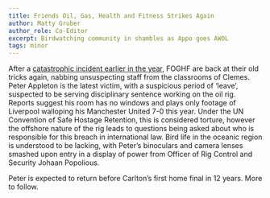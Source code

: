 ```yaml
---
title: Friends Oil, Gas, Health and Fitness Strikes Again
author: Matty Gruber
author_role: Co-Editor
excerpt: Birdwatching community in shambles as Appo goes AWOL
tags: minor
---
```


After a [catastrophic incident earlier in the
year](https://unfocused.page/2023/06/16/friends-school-oil-rig-explodes.html),
FOGHF are back at their old tricks again, nabbing unsuspecting staff from the
classrooms of Clemes. Peter Appleton is the latest victim, with a suspicious
period of ‘leave’, suspected to be serving disciplinary sentence working on the
oil rig. Reports suggest his room has no windows and plays only footage of
Liverpool walloping his Manchester United 7-0 this year. Under the UN Convention
of Safe Hostage Retention, this is considered torture, however the offshore
nature of the rig leads to questions being asked about who is responsible for
this breach in international law. Bird life in the oceanic region is understood
to be lacking, with Peter’s binoculars and camera lenses smashed upon entry in a
display of power from Officer of Rig Control and Security Johaan Popolious.

Peter is expected to return before Carlton’s first home final in 12 years. More
to follow.
